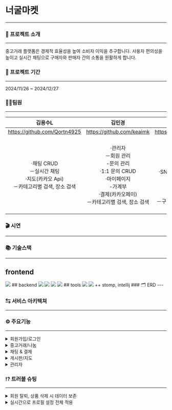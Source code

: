 # 너굴마켓
 ---
 ### 🦝 프로젝트 소개 
 --- 
 중고거래 플랫폼은 경제적 효율성을 높여 소비자 이익을 추구합니다. 사용자 편의성을 높이고 실시간 채팅으로 구매자와 판매자 간의 소통을 원활하게 합니다. 

 ### 📆 프로젝트 기간
 --- 
 2024/11/26 ~ 2024/12/27

 ### 🧑‍💻팀원
 --- 
 | 김용수L | 김민경 | 김수민 | 이석민 |
 | :---: | :---: | :---: | :---: |
 | https://github.com/Qortn4925  | https://github.com/keaimk  | https://github.com/soomni01  | https://github.com/seokminlee24  |
 | ·채팅 CRUD<br> －실시간 채팅<br> ·지도(카카오 Api)<br> －카테고리별 검색, 장소 검색 | ·관리자<br> －회원 관리<br> -문의 관리<br> ·1:1 문의 CRUD<br> ·마이페이지<br> -가계부<br> ·결제(카카오페이)<br> －카테고리별 검색, 장소 검색 | ·메인페이지<br> ·상품<br> －상품 CRUD<br> -찜 CRUD<br> ·SNS 로그인(카카오, 네이버)<br> ·후기 CRUD<br> <br> 마이페이지<br> －구매, 판매 / 찜 / 후기 내역 조회 | ·게시판<br>－게시판 CRUD<br> -댓글 CRUD<br> ·회원<br> -회원가입<br> -로그인<br> 마이페이지<br> －회원 정보 조회/수정 |
 
 ### 🎬 시연
 ---
 
 ### 📚 기술스택
 ---
 ## frontend
 <img src="https://img.shields.io/badge/react-61DAFB?style=for-the-badge&logo=react&logoColor=black"> 
 ## backend
 <img src="https://img.shields.io/badge/java-007396?style=for-the-badge&logo=java&logoColor=white"> 
 <img src="https://img.shields.io/badge/mariaDB-003545?style=for-the-badge&logo=mariaDB&logoColor=white">
 <img src="https://img.shields.io/badge/spring-6DB33F?style=for-the-badge&logo=spring&logoColor=white">
 <img src="https://img.shields.io/badge/amazonaws-232F3E?style=for-the-badge&logo=amazonaws&logoColor=white"> 
 ## tools
 <img src="https://img.shields.io/badge/github-181717?style=for-the-badge&logo=github&logoColor=white">
 <img src="https://img.shields.io/badge/git-F05032?style=for-the-badge&logo=git&logoColor=white">
 ++ stomp, intellij 
 ### 🗂️ ERD
 ---
 
 ### ⇆ 서비스 아키텍쳐
 ---
 
 ### ⚙ 주요기능
 ---
<details><summary>회원가입/로그인</summary> 회원가입, 로그인, 소셜 로그인 이미지</details>
<details><summary>중고거래/나눔</summary>사용자들이 원하는 방식과 위치에서 편리하게 원하는 상품을 판매하고 나누며 거래 !!!!거래 리스트, 작성 페이지, 상세 페이지, </details>
<details><summary>채팅 & 결제</summary>구매자와 판매자가 실시간으로 소통할 수 있는 채팅 기능, 거래 일정 조율 및 결제 기능을 제공 !!!!채팅 페이지 결제화면</details>
<details><summary>게시판/지도</summary>여러 회원과 소통할 수 있는 게시판과 특정 위치의 주변 카테고리 검색을 통해 사용자 편의성 증대 !!!게시판 페이지, 지도 페이지</details>
<details><summary>관리자</summary>회원들이 편하게 문의하고 안전하게 이용할 수 있도록 관리자가 전체 회원과 상품을 관리 !!! 관리자 페이지</details>

 
 ### ⁉ 트러블 슈팅
 ---
 <details><summary>회원 탈퇴, 상품 삭제 시 데이터 보존</summary>1. 문제 식별<br> - 회원이 탈퇴하거나 상품을 삭제할 경우, 해당 사용자가 올린 상품 정보도 삭제되어 구매자의 상품 구매 기록이 사라지는 문제가 발생<br> 2. 문제 해결 접근 방법<br> - 구매자에게 보여 줄 최소 상품 정보 컬럼을 추가하여 회원 탈퇴 시, 상품 번호와 회원 아이디는 NULL 처리하여 최소한의 상품 정보는 삭제되지 않고 데이터 보존<br> 3. 결과 및 교훈<br> - 회원 탈퇴와 같은 데이터 삭제는 복구가 어려우므로 데이터 보존의 필요성을 사전에 인지하고 구매자와 판매자 모두의 관점을 반영하여 신중하게 설계하는 것이 중요하다는 생각이 들었다.</details>
 <details><summary>실시간으로 프로필 설정 전체 적용</summary>1. 문제 식별<br> - 사용자 프로필을 마이페이지에서 변경할 경우 navbar의 사용자 프로필 이미지는 실시간으로 반영되지 않는 문제가 발생<br> 2. 문제 해결 접근 방법<br> 상단 AuthenticalProvider 컴포넌트에서 Context를 이용하여 이미지 변경 요청이 발생하면 응답하여 같이 변경하도록 구현</details>
